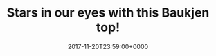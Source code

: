 ---
campaign-uuid: c-37d5fa12-281c-4fa3-a22d-ffb6e63da94e
type: Offer
category: Fashion
date: 2017-11-20T23:59:00+0000
end-date: 2018-01-31T23:59:00+0000
disable-form: false
is_promoted: false
has_entry_page: false
extra-css: ""

logo-left-title: "Baukjen"
logo-left-href: "https://www.baukjen.com/uk/shop/edits/bestsellers/alara-top-navy-with-silver-stars.htm"
logo-left-image: "baukjen-logo.png"

banner-img: "baukjen-main_image.jpg"
hero-header: "baukjen_offer"
competition-description: "This season, the pentagonal symbol can be seen everywhere. We've incorporated it an everyday top, immediately giving it an elevated feel. By day, we're pairing this with cargo pants and trainers, for the evening with denim and heels."
hero-subheader: ""

title: "Stars in our eyes with this Baukjen top!"
bg-image-hero: ""
bg-image-first: ""
bg-image-second: ""

section1-content: >
    <p>0</p>
    <p>0</p>
    <p>0</p>

section2-content: >
    <p>0</p>
    <p>0</p>
    <p>0</p>

entry-title: 
terms-confirmation: >
    
entry-content: >
    <p>0</p>
    <p>0</p>

---